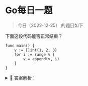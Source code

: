 # Go每日一题

> 今日（2022-12-25） 的题目如下

下面这段代码能否正常结束？

```golang
func main() {
	v := []int{1, 2, 3}
	for i := range v {
		v = append(v, i)
	}
}
```

<details>
<summary style="cursor: pointer">🔑 答案解析：</summary>
<div>

参考答案及解析：不会出现死循环，能正常结束。

循环次数在循环开始前就已经确定，循环内改变切片的长度，不影响循环次数。

</div>
</details>